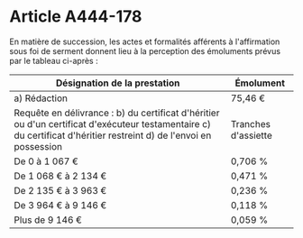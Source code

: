 # Article A444-178

En matière de succession, les actes et formalités afférents à l'affirmation sous foi de serment donnent lieu à la perception des émoluments prévus par le tableau ci-après :

| Désignation de la prestation | Émolument |
| --- | --- |
| a) Rédaction | 75,46 € |
| Requête en délivrance : b) du certificat d'héritier ou d'un certificat d'exécuteur testamentaire c) du certificat d'héritier restreint d) de l'envoi en possession | Tranches d'assiette | Taux applicable |
| De 0 à 1 067 € | 0,706 % |
| De 1 068 € à 2 134 € | 0,471 % |
| De 2 135 € à 3 963 € | 0,236 % |
| De 3 964 € à 9 146 € | 0,118 % |
| Plus de 9 146 € | 0,059 % |
